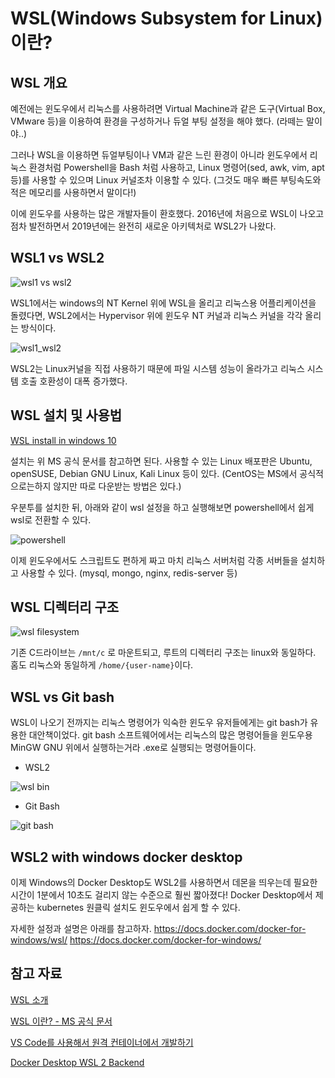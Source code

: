 # WSL(Windows Subsystem for Linux)이란?

## WSL 개요
예전에는 윈도우에서 리눅스를 사용하려면 Virtual Machine과 같은 도구(Virtual Box, VMware 등)을 이용하여 환경을 구성하거나 듀얼 부팅 설정을 해야 했다. (라떼는 말이야..)

그러나 WSL을 이용하면 듀얼부팅이나 VM과 같은 느린 환경이 아니라 윈도우에서 리눅스 환경처럼 Powershell을 Bash 처럼 사용하고, Linux 명령어(sed, awk, vim, apt 등)를 사용할 수 있으며 Linux 커널조차 이용할 수 있다. (그것도 매우 빠른 부팅속도와 적은 메모리를 사용하면서 말이다!)

이에 윈도우를 사용하는 많은 개발자들이 환호했다. 2016년에 처음으로 WSL이 나오고 점차 발전하면서 2019년에는 완전히 새로운 아키텍처로 WSL2가 나왔다.

## WSL1 vs WSL2
![wsl1 vs wsl2](https://user-images.githubusercontent.com/37948906/117979025-71623200-b36d-11eb-9b8d-cc3204dc878a.png)

WSL1에서는 windows의 NT Kernel 위에 WSL을 올리고 리눅스용 어플리케이션을 돌렸다면, WSL2에서는 Hypervisor 위에 윈도우 NT 커널과 리눅스 커널을 각각 올리는 방식이다.

![wsl1_wsl2](https://user-images.githubusercontent.com/37948906/117979981-7378c080-b36e-11eb-84c2-5c624ea68e41.png)

WSL2는 Linux커널을 직접 사용하기 때문에 파일 시스템 성능이 올라가고 리눅스 시스템 호출 호환성이 대폭 증가했다. 

## WSL 설치 및 사용법
[WSL install in windows 10](https://docs.microsoft.com/en-us/windows/wsl/install-win10)

설치는 위 MS 공식 문서를 참고하면 된다.
사용할 수 있는 Linux 배포판은 Ubuntu, openSUSE, Debian GNU Linux, Kali Linux 등이 있다. (CentOS는 MS에서 공식적으로는하지 않지만 따로 다운받는 방법은 있다.)

우분투를 설치한 뒤, 아래와 같이 wsl 설정을 하고 실행해보면 powershell에서 쉽게 wsl로 전환할 수 있다.

![powershell](https://user-images.githubusercontent.com/37948906/117984246-a1f89a80-b372-11eb-9c76-dd1d07f5364d.PNG)


이제 윈도우에서도 스크립트도 편하게 짜고 마치 리눅스 서버처럼 각종 서버들을 설치하고 사용할 수 있다. (mysql, mongo, nginx, redis-server 등)

## WSL 디렉터리 구조

![wsl filesystem](https://user-images.githubusercontent.com/37948906/117986503-a756e480-b374-11eb-9e3f-c0168faf903f.PNG)

기존 C드라이브는 `/mnt/c` 로 마운트되고, 루트의 디렉터리 구조는 linux와 동일하다. 홈도 리눅스와 동일하게 `/home/{user-name}`이다.

## WSL vs Git bash

WSL이 나오기 전까지는 리눅스 명령어가 익숙한 윈도우 유저들에게는 git bash가 유용한 대안책이었다. git bash 소프트웨어에서는 리눅스의 많은 명령어들을 윈도우용 MinGW GNU 위에서 실행하는거라 .exe로 실행되는 명령어들이다.

- WSL2

![wsl bin](https://user-images.githubusercontent.com/37948906/117981755-4e854d00-b370-11eb-9c54-747c222afa2b.PNG)

- Git Bash

![git bash](https://user-images.githubusercontent.com/37948906/117981756-4f1de380-b370-11eb-8bce-1d089bc48a1c.PNG)

## WSL2 with windows docker desktop

이제 Windows의 Docker Desktop도 WSL2를 사용하면서 데몬을 띄우는데 필요한 시간이 1분에서 10초도 걸리지 않는 수준으로 훨씬 짧아졌다! Docker Desktop에서 제공하는 kubernetes 원클릭 설치도 윈도우에서 쉽게 할 수 있다.

자세한 설정과 설명은 아래를 참고하자.
https://docs.docker.com/docker-for-windows/wsl/
https://docs.docker.com/docker-for-windows/

## 참고 자료
[WSL 소개](https://webdir.tistory.com/540)

[WSL 이란? - MS 공식 문서](https://docs.microsoft.com/en-us/windows/wsl/about)

[VS Code를 사용해서 원격 컨테이너에서 개발하기](https://docs.microsoft.com/en-us/windows/wsl/tutorials/wsl-containers)

[Docker Desktop WSL 2 Backend](https://docs.docker.com/docker-for-windows/wsl/)
